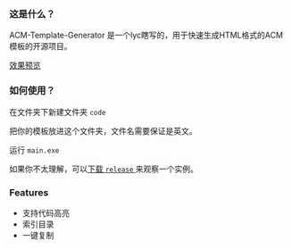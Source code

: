 ### 这是什么？

ACM-Template-Generator 是一个lyc瞎写的，用于快速生成HTML格式的ACM模板的开源项目。

[效果预览](<https://lycltb.github.io/homepage/source/Templates.html>)

### 如何使用？

在文件夹下新建文件夹 `code`

把你的模板放进这个文件夹，文件名需要保证是英文。

运行 `main.exe`

如果你不太理解，可以[下载 `release` ](<https://github.com/lycLTb/ACM-Template-Generator/releases/download/V1.0/ACM-Template-Generator-Release.zip>)来观察一个实例。

### Features

- 支持代码高亮
- 索引目录
- 一键复制